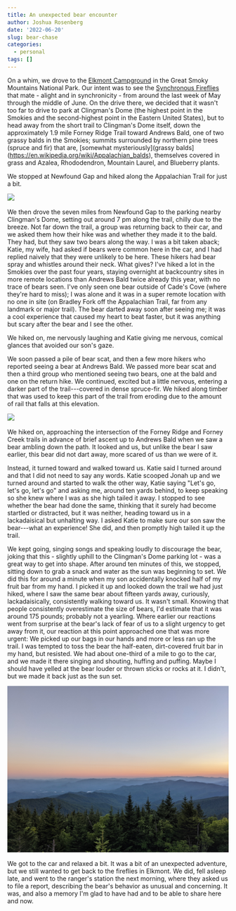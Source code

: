```yaml
---
title: An unexpected bear encounter
author: Joshua Rosenberg
date: '2022-06-20'
slug: bear-chase
categories:
  - personal
tags: []
---
```


On a whim, we drove to the [Elkmont Campground](https://www.recreation.gov/camping/campgrounds/232487) in the Great Smoky Mountains National Park. Our intent was to see the [Synchronous Fireflies](https://www.nps.gov/grsm/learn/nature/fireflies.htm) that mate - alight and in synchronicity - from around the last week of May through the middle of June. On the drive there, we decided that it wasn't too far to drive to park at Clingman's Dome (the highest point in the Smokies and the second-highest point in the Eastern United States), but to head away from the short trail to Clingman's Dome itself, down the approximately 1.9 mile Forney Ridge Trail toward Andrews Bald, one of two grassy balds in the Smokies; summits surrounded by northern pine trees (spruce and fir) that are, [somewhat mysteriously](grassy balds](https://en.wikipedia.org/wiki/Appalachian_balds), themselves covered in grass and Azalea, Rhododendron, Mountain Laurel, and Blueberry  plants.

We stopped at Newfound Gap and hiked along the Appalachian Trail for just a bit.

![](images/at.jpg)

We then drove the seven miles from Newfound Gap to the parking nearby Clingman's Dome, setting out around 7 pm along the trail, chilly due to the breeze. Not far down the trail, a group was returning back to their car, and we asked them how their hike was and whether they made it to the bald. They had, but they saw two bears along the way. I was a bit taken aback; Katie, my wife, had asked if bears were common here in the car, and I had replied naively that they were unlikely to be here. These hikers had bear spray and whistles around their neck. What gives? I've hiked a lot in the Smokies over the past four years, staying overnight at backcountry sites in more remote locations than Andrews Bald twice already this year, with no trace of bears seen. I've only seen one bear outside of Cade's Cove (where they're hard to miss); I was alone and it was in a super remote location with no one in site (on Bradley Fork off the Appalachian Trail, far from any landmark or major trail). The bear darted away soon after seeing me; it was a cool experience that caused my heart to beat faster, but it was anything but scary after the bear and I see the other.

We hiked on, me nervously laughing and Katie giving me nervous, comical glances that avoided our son's gaze. 

We soon passed a pile of bear scat, and then a few more hikers who reported seeing a bear at Andrews Bald. We passed more bear scat and then a third group who mentioned seeing two bears, one at the bald and one on the return hike. We continued, excited but a little nervous, entering a darker part of the trail---covered in dense spruce-fir. We hiked along timber that was used to keep this part of the trail from eroding due to the amount of rail that falls at this elevation. 

![](images/boards.jpg)

We hiked on, approaching the intersection of the Forney Ridge and Forney Creek trails in advance of brief ascent up to Andrews Bald when we saw a bear ambling down the path. It looked and us, but unlike the bear I saw earlier, this bear did not dart away, more scared of us than we were of it. 

Instead, it turned toward and walked toward us. Katie said I turned around and that I did not need to say any words. Katie scooped Jonah up and we turned around and started to walk the other way, Katie saying "Let's go, let's go, let's go" and asking me, around ten yards behind, to keep speaking so she knew where I was as she high tailed it away. I stopped to see whether the bear had done the same, thinking that it surely had become startled or distracted, but it was neither, heading toward us in a lackadaisical but unhalting way. I asked Katie to make sure our son saw the bear---what an experience! She did, and then promptly high tailed it up the trail. 

We kept going, singing songs and speaking loudly to discourage the bear, joking that this - slightly uphill to the Clingman's Dome parking lot - was a great way to get into shape. After around ten minutes of this, we stopped, sitting down to grab a snack and water as the sun was beginning to set. We did this for around a minute when my son accidentally knocked half of my fruit bar from my hand. I picked it up and looked down the trail we had just hiked, where I saw the same bear about fifteen yards away, curiously, lackadaisically, consistently walking toward us. It wasn't small. Knowing that people consistently overestimate the size of bears, I'd estimate that it was around 175 pounds; probably not a yearling. Where earlier our reactions went from surprise at the bear's lack of fear of us to a slight urgency to get away from it, our reaction at this point approached one that was more urgent: We picked up our bags in our hands and more or less ran up the trail. I was tempted to toss the bear the half-eaten, dirt-covered fruit bar in my hand, but resisted. We had about one-third of a mile to go to the car, and we made it there singing and shouting, huffing and puffing. Maybe I should have yelled at the bear louder or thrown sticks or rocks at it. I didn't, but we made it back just as the sun set.

![](images/sunset.jpg)

We got to the car and relaxed a bit. It was a bit of an unexpected adventure, but we still wanted to get back to the fireflies in Elkmont. We did, fell asleep late, and went to the ranger's station the next morning, where they asked us to file a report, describing the bear's behavior as unusual and concerning. It was, and also a memory I'm glad to have had and to be able to share here and now.
